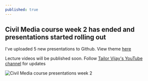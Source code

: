 ```yaml
---
published: true
---
```

## Civil Media course week 2 has ended and presentations started rolling out

I've uploaded 5 new presentations to Github. View theme [here](http://tailorvj.github.io/present)

Lecture videos will be published soon. Follow [Tailor Vijay's YouTube channel](https://www.youtube.com/c/thetailorvj) for updates

![Civil Media course presentations week 2]({{site.baseurl}}/_posts/present.jpg)
